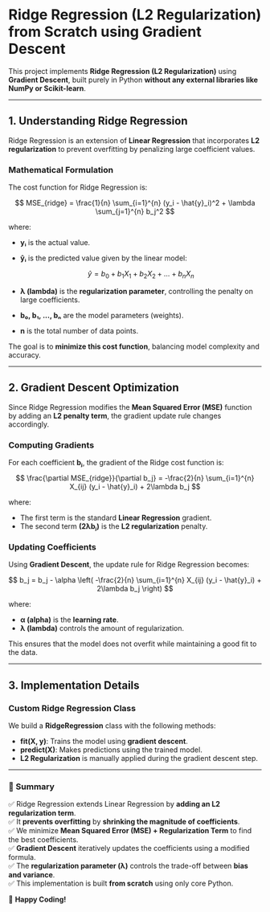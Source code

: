 # **Ridge Regression (L2 Regularization) from Scratch using Gradient Descent**

This project implements **Ridge Regression (L2 Regularization)** using **Gradient Descent**, built purely in Python **without any external libraries like NumPy or Scikit-learn**.

---

## **1. Understanding Ridge Regression**

Ridge Regression is an extension of **Linear Regression** that incorporates **L2 regularization** to prevent overfitting by penalizing large coefficient values.

### **Mathematical Formulation**

The cost function for Ridge Regression is:

$$
MSE_{ridge} = \frac{1}{n} \sum_{i=1}^{n} (y_i - \hat{y}_i)^2 + \lambda \sum_{j=1}^{n} b_j^2
$$

where:

- **yᵢ** is the actual value.
- **ŷᵢ** is the predicted value given by the linear model:

  $$
  \hat{y} = b_0 + b_1X_1 + b_2X_2 + \dots + b_nX_n
  $$

- **λ (lambda)** is the **regularization parameter**, controlling the penalty on large coefficients.
- **b₀, b₁, ..., bₙ** are the model parameters (weights).
- **n** is the total number of data points.

The goal is to **minimize this cost function**, balancing model complexity and accuracy.

---

## **2. Gradient Descent Optimization**

Since Ridge Regression modifies the **Mean Squared Error (MSE)** function by adding an **L2 penalty term**, the gradient update rule changes accordingly.

### **Computing Gradients**

For each coefficient **bⱼ**, the gradient of the Ridge cost function is:

$$
\frac{\partial MSE_{ridge}}{\partial b_j} = -\frac{2}{n} \sum_{i=1}^{n} X_{ij} (y_i - \hat{y}_i) + 2\lambda b_j
$$

where:

- The first term is the standard **Linear Regression** gradient.
- The second term **(2λbⱼ)** is the **L2 regularization** penalty.

### **Updating Coefficients**

Using **Gradient Descent**, the update rule for Ridge Regression becomes:

$$
 b_j = b_j - \alpha \left( -\frac{2}{n} \sum_{i=1}^{n} X_{ij} (y_i - \hat{y}_i) + 2\lambda b_j \right)
$$

where:

- **α (alpha)** is the **learning rate**.
- **λ (lambda)** controls the amount of regularization.

This ensures that the model does not overfit while maintaining a good fit to the data.

---

## **3. Implementation Details**

### **Custom Ridge Regression Class**

We build a **RidgeRegression** class with the following methods:

- **fit(X, y)**: Trains the model using **gradient descent**.
- **predict(X)**: Makes predictions using the trained model.
- **L2 Regularization** is manually applied during the gradient descent step.

---

### **📌 Summary**

✅ Ridge Regression extends Linear Regression by **adding an L2 regularization term**.  
✅ It **prevents overfitting** by **shrinking the magnitude of coefficients**.  
✅ We minimize **Mean Squared Error (MSE) + Regularization Term** to find the best coefficients.  
✅ **Gradient Descent** iteratively updates the coefficients using a modified formula.  
✅ The **regularization parameter (λ)** controls the trade-off between **bias and variance**.  
✅ This implementation is built **from scratch** using only core Python.  

🚀 **Happy Coding!**


